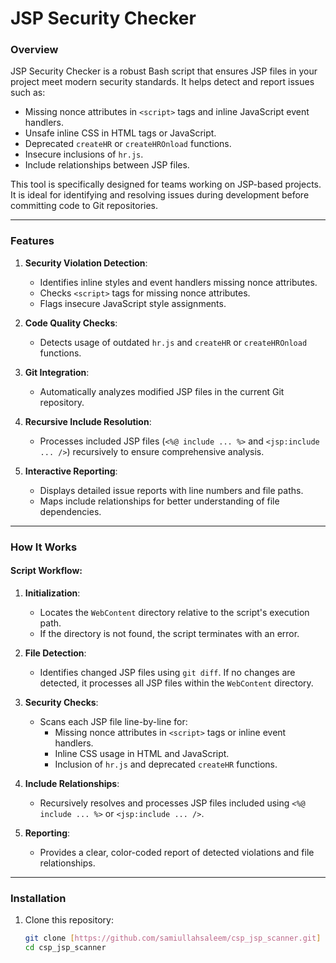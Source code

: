 # JSP Security Checker

### Overview

JSP Security Checker is a robust Bash script that ensures JSP files in your project meet modern security standards. It helps detect and report issues such as:

- Missing nonce attributes in `<script>` tags and inline JavaScript event handlers.
- Unsafe inline CSS in HTML tags or JavaScript.
- Deprecated `createHR` or `createHROnload` functions.
- Insecure inclusions of `hr.js`.
- Include relationships between JSP files.

This tool is specifically designed for teams working on JSP-based projects. It is ideal for identifying and resolving issues during development before committing code to Git repositories.

---

### Features

1. **Security Violation Detection**:
   - Identifies inline styles and event handlers missing nonce attributes.
   - Checks `<script>` tags for missing nonce attributes.
   - Flags insecure JavaScript style assignments.

2. **Code Quality Checks**:
   - Detects usage of outdated `hr.js` and `createHR` or `createHROnload` functions.

3. **Git Integration**:
   - Automatically analyzes modified JSP files in the current Git repository.

4. **Recursive Include Resolution**:
   - Processes included JSP files (`<%@ include ... %>` and `<jsp:include ... />`) recursively to ensure comprehensive analysis.

5. **Interactive Reporting**:
   - Displays detailed issue reports with line numbers and file paths.
   - Maps include relationships for better understanding of file dependencies.

---

### How It Works

#### Script Workflow:

1. **Initialization**:
   - Locates the `WebContent` directory relative to the script's execution path.
   - If the directory is not found, the script terminates with an error.

2. **File Detection**:
   - Identifies changed JSP files using `git diff`. If no changes are detected, it processes all JSP files within the `WebContent` directory.

3. **Security Checks**:
   - Scans each JSP file line-by-line for:
     - Missing nonce attributes in `<script>` tags or inline event handlers.
     - Inline CSS usage in HTML and JavaScript.
     - Inclusion of `hr.js` and deprecated `createHR` functions.

4. **Include Relationships**:
   - Recursively resolves and processes JSP files included using `<%@ include ... %>` or `<jsp:include ... />`.

5. **Reporting**:
   - Provides a clear, color-coded report of detected violations and file relationships.

---

### Installation

1. Clone this repository:
   ```bash
   git clone [https://github.com/samiullahsaleem/csp_jsp_scanner.git]
   cd csp_jsp_scanner
